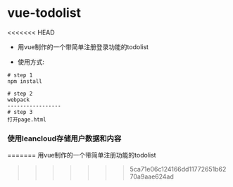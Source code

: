 # vue-todolist
<<<<<<< HEAD
* 用vue制作的一个带简单注册登录功能的todolist

* 使用方式:
```
# step 1
npm install

# step 2
webpack
-----------------
# step 3
打开page.html
```

### 使用leancloud存储用户数据和内容
=======
用vue制作的一个带简单注册功能的todolist
>>>>>>> 5ca71e06c124166dd11772651b6270a9aae624ad
